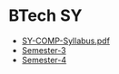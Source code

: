 # BTech SY

- [SY-COMP-Syllabus.pdf](SY-COMP-Syllabus.pdf)
- [Semester-3](Semester-3/)
- [Semester-4](Semester-4/)
